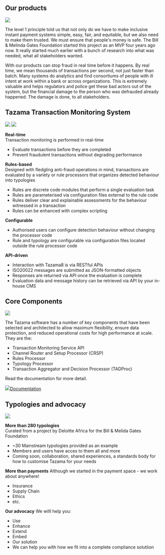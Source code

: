 ## Our products

![](/bad_guy_rsm.png)

The level 1 principle told us that not only do we have to make inclusive instant payment systems simple, easy, fair, and equitable, but we also need to make them trusted. We must ensure that people's money is safe. The Bill & Melinda Gates Foundation started this project as an MVP four years ago now.  It really started much earlier with a bunch of research into what was needed, what all stakeholders wanted.

With our products can stop fraud in real time before it happens.  By real time, we mean thousands of transactions per second, not just faster than batch.  Many systems do analytics and find consortiums of people with ill intent at work within a bank or across organizations.  This is extremely valuable and helps regulators and police get these bad actors out of the system, but the financial damage to the person who was defrauded already happened.  The damage is done, to all stakeholders.

## Tazama Transaction Monitoring System

![](/design.jpg)
![](/event2.png)

 **Real-time**    
 Transaction monitoring is performed in real-time
- Evaluate transactions before they are completed
- Prevent fraudulent transactions without degrading performance

 **Rules-based**  
 Designed with fledgling anti-fraud operations in mind, transactions are evaluated by a variety or rule processors that organizes detected behaviour into typologies
- Rules are discrete code modules that perform a single evaluation task
- Rules are parameterised via configuration files external to the rule code
- Rules deliver clear and explainable assessments for the behaviour witnessed in a transaction
- Rules can be enhanced with complex scripting

 **Configurable**  
- Authorised users can configure detection behaviour without changing the processor code
- Rule and typology are configurable via configuration files located outside the rule processor code

 **API-driven**  
- Interaction with Tazama8 is via RESTful APIs
- ISO20022 messages are submitted as JSON-formatted objects
- Responses are returned via API once the evaluation is complete
- Evaluation data and message history can be retrieved via API by your in-house CMS

## Core Components

![](/tazama-core-components.png)

The Tazama software has a number of key components that have been selected and architected to allow maximum flexibility, ensure data protection, and reduced operational costs for high performance at scale. They are the:

- Transaction Monitoring Service API
- Channel Router and Setup Processor (CRSP)
- Rules Processor
- Typology Processor
- Transaction Aggregator and Decision Processor (TADProc)

Read the documentation for more detail.

![](/document.png)[Documentation](https://github.com/frmscoe/docs/tree/main)

## Typologies and advocacy

![](/phishing.png)

 **More than 280 typologies**    
 Curated from a project by Deloitte Africa for the Bill & Melida Gates Foundation
- ~30 Mainstream typologies provided as an example
- Members and users have acces to them all and more
- Coming soon, collaboration, shared experiences, a standards body for how to customise Tazama for your needs

**More than payments**
Although we started in the payment space - we work about anywhere!
- Insurance
- Supply Chain
- Ethics
- etc.

**Our advocacy**
We willl help you:
- Use
- Enhance
- Extend
- Embed
- Our solution
- We can help you with how we fit into a complete compliance solutiion
